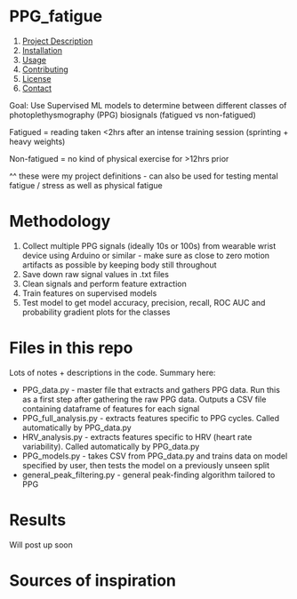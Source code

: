 # PPG_fatigue

1. [Project Description](#project-description)
2. [Installation](#installation)
3. [Usage](#usage)
4. [Contributing](#contributing)
5. [License](#license)
6. [Contact](#contact)

Goal: Use Supervised ML models to determine between different classes of photoplethysmography (PPG) biosignals (fatigued vs non-fatigued)

Fatigued = reading taken <2hrs after an intense training session (sprinting + heavy weights)

Non-fatigued = no kind of physical exercise for >12hrs prior

^^ these were my project definitions - can also be used for testing mental fatigue / stress as well as physical fatigue

# Methodology
1. Collect multiple PPG signals (ideally 10s or 100s) from wearable wrist device using Arduino or similar - make sure as close to zero motion artifacts as possible by keeping body still throughout
2. Save down raw signal values in .txt files
3. Clean signals and perform feature extraction
4. Train features on supervised models
5. Test model to get model accuracy, precision, recall, ROC AUC and probability gradient plots for the classes

# Files in this repo
Lots of notes + descriptions in the code. Summary here:

- PPG_data.py - master file that extracts and gathers PPG data. Run this as a first step after gathering the raw PPG data. Outputs a CSV file containing dataframe of features for each signal
- PPG_full_analysis.py - extracts features specific to PPG cycles. Called automatically by PPG_data.py
- HRV_analysis.py - extracts features specific to HRV (heart rate variability). Called automatically by PPG_data.py
- PPG_models.py - takes CSV from PPG_data.py and trains data on model specified by user, then tests the model on a previously unseen split
- general_peak_filtering.py - general peak-finding algorithm tailored to PPG


# Results
Will post up soon

# Sources of inspiration
